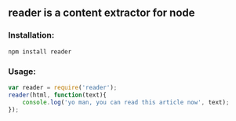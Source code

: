 ## reader is a content extractor for node
### Installation:
`npm install reader`

### Usage:
```javascript
var reader = require('reader');
reader(html, function(text){
    console.log('yo man, you can read this article now', text);
});
```